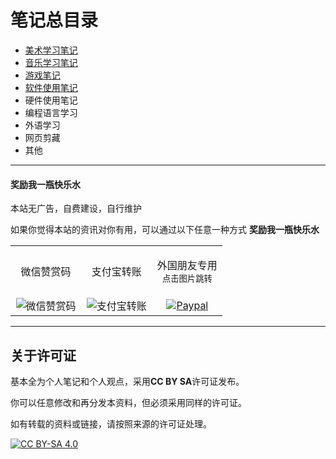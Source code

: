 # 笔记总目录

+ [美术学习笔记](./art/README.md)
+ [音乐学习笔记](./music/README.md)
+ [游戏笔记](./game/README.md)
+ [软件使用笔记](./softUsage/README.md)
+ 硬件使用笔记
+ 编程语言学习
+ 外语学习
+ 网页剪藏
+ 其他

---

#### 奖励我一瓶快乐水

本站无广告，自费建设，自行维护

如果你觉得本站的资讯对你有用，可以通过以下任意一种方式 **奖励我一瓶快乐水**
<table align="center">
    <tr>
    <td align="center"><p>微信赞赏码</p></td>
    <td align="center"><p>支付宝转账</p></td>
    <td align="center"><p>外国朋友专用<br><sub>点击图片跳转</sub></p></td>
    </tr>
    <tr>
        <td align="center" width="33%">
           <img src="https://github-share-1304366332.cos.ap-guangzhou.myqcloud.com/donationImg/wechat.png" alt="微信赞赏码"/>
        </td>
        <td align="center" width="33%">
           <img src="https://github-share-1304366332.cos.ap-guangzhou.myqcloud.com/donationImg/alipay.png" alt="支付宝转账"/>
        </td>
        <td align="center" width="33%">
           <a href="https://paypal.me/chinanoahli">
              <img src="https://github-share-1304366332.cos.ap-guangzhou.myqcloud.com/donationImg/paypal.png" alt="Paypal"/>
           </a>
        </td>
    </tr>
</table>

---

## 关于许可证

基本全为个人笔记和个人观点，采用**CC BY SA**许可证发布。

你可以任意修改和再分发本资料，但必须采用同样的许可证。

如有转载的资料或链接，请按照来源的许可证处理。

[![CC BY-SA 4.0][cc-by-sa-image]][cc-by-sa]

[cc-by-sa]: http://creativecommons.org/licenses/by-sa/4.0/
[cc-by-sa-image]: https://licensebuttons.net/l/by-sa/4.0/88x31.png
[cc-by-sa-shield]: https://img.shields.io/badge/License-CC%20BY--SA%204.0-lightgrey.svg
